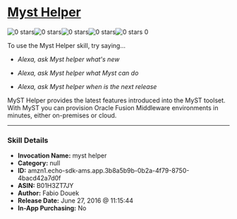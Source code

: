 # [Myst Helper](http://alexa.amazon.com/#skills/amzn1.echo-sdk-ams.app.3b8a5b9b-0b2a-4f79-8750-4bacd42a7d0f)
![0 stars](../../images/ic_star_border_black_18dp_1x.png)![0 stars](../../images/ic_star_border_black_18dp_1x.png)![0 stars](../../images/ic_star_border_black_18dp_1x.png)![0 stars](../../images/ic_star_border_black_18dp_1x.png)![0 stars](../../images/ic_star_border_black_18dp_1x.png) 0

To use the Myst Helper skill, try saying...

* *Alexa, ask Myst helper what's new*

* *Alexa, ask Myst helper what Myst can do*

* *Alexa, ask Myst helper when is the next release*

MyST Helper provides the latest features introduced into the MyST toolset. With MyST you can provision Oracle Fusion Middleware environments in minutes, either on-premises or cloud.

***

### Skill Details

* **Invocation Name:** myst helper
* **Category:** null
* **ID:** amzn1.echo-sdk-ams.app.3b8a5b9b-0b2a-4f79-8750-4bacd42a7d0f
* **ASIN:** B01H3ZT7JY
* **Author:** Fabio Douek
* **Release Date:** June 27, 2016 @ 11:15:44
* **In-App Purchasing:** No
